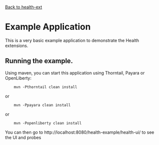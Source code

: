 [Back to health-ext](https://github.com/microprofile-extensions/health-ext/blob/master/README.md)

# Example Application

This is a very basic example application to demonstrate the Health extensions.

## Running the example.

Using maven, you can start this application using Thorntail, Payara or OpenLiberty:

    
```
    mvn -Pthorntail clean install
```
or
```
    mvn -Ppayara clean install
```
or
```
    mvn -Popenliberty clean install
```

You can then go to http://localhost:8080/health-example/health-ui/ to see the UI and probes
